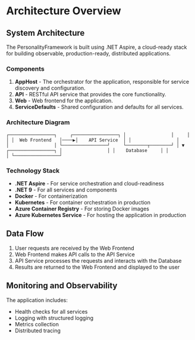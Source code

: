 # Architecture Overview

## System Architecture

The PersonalityFramework is built using .NET Aspire, a cloud-ready stack for building observable, production-ready, distributed applications.

### Components

1. **AppHost** - The orchestrator for the application, responsible for service discovery and configuration.
2. **API** - RESTful API service that provides the core functionality.
3. **Web** - Web frontend for the application.
4. **ServiceDefaults** - Shared configuration and defaults for all services.

### Architecture Diagram

`
┌─────────────────┐     ┌─────────────────┐
│                 │     │                 │
│  Web Frontend   │────▶│    API Service  │
│                 │     │                 │
└─────────────────┘     └────────┬────────┘
                                │
                                ▼
                       ┌─────────────────┐
                       │                 │
                       │    Database     │
                       │                 │
                       └─────────────────┘
`

### Technology Stack

- **.NET Aspire** - For service orchestration and cloud-readiness
- **.NET 9** - For all services and components
- **Docker** - For containerization
- **Kubernetes** - For container orchestration in production
- **Azure Container Registry** - For storing Docker images
- **Azure Kubernetes Service** - For hosting the application in production

## Data Flow

1. User requests are received by the Web Frontend
2. Web Frontend makes API calls to the API Service
3. API Service processes the requests and interacts with the Database
4. Results are returned to the Web Frontend and displayed to the user

## Monitoring and Observability

The application includes:

- Health checks for all services
- Logging with structured logging
- Metrics collection
- Distributed tracing

